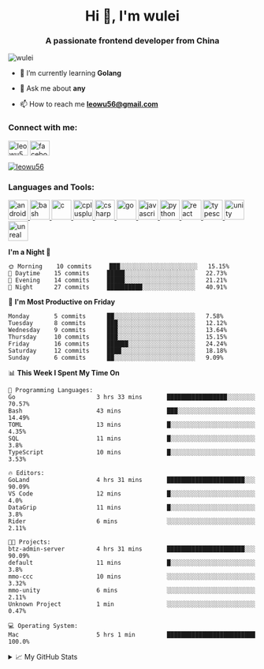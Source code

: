 <h1 align="center">Hi 👋, I'm wulei</h1>
<h3 align="center">A passionate frontend developer from China</h3>

<p align="left"> <img src="https://komarev.com/ghpvc/?username=wulei&label=Profile%20views&color=0e75b6&style=flat" alt="wulei" /> </p>



- 🌱 I’m currently learning **Golang**

- 💬 Ask me about **any**

- 📫 How to reach me **leowu56@gmail.com**


<h3 align="left">Connect with me:</h3>
<p align="left">
<a href="https://twitter.com/leowu56" target="blank"><img align="center" src="https://cdn.jsdelivr.net/npm/simple-icons@3.0.1/icons/twitter.svg" alt="leowu56" height="30" width="40" /></a>
<a href="https://fb.com/facebook.com/leowu056" target="blank"><img align="center" src="https://cdn.jsdelivr.net/npm/simple-icons@3.0.1/icons/facebook.svg" alt="facebook.com/leowu056" height="30" width="40" /></a>
</p>

<p align="left"> <a href="https://twitter.com/leowu56" target="blank"><img src="https://img.shields.io/twitter/follow/leowu56?logo=twitter&style=for-the-badge" alt="leowu56" /></a> </p>

<h3 align="left">Languages and Tools:</h3>
<p align="left"> <a href="https://developer.android.com" target="_blank"> <img src="https://devicons.github.io/devicon/devicon.git/icons/android/android-original-wordmark.svg" alt="android" width="40" height="40"/> </a> <a href="https://www.gnu.org/software/bash/" target="_blank"> <img src="https://www.vectorlogo.zone/logos/gnu_bash/gnu_bash-icon.svg" alt="bash" width="40" height="40"/> </a> <a href="https://www.cprogramming.com/" target="_blank"> <img src="https://devicons.github.io/devicon/devicon.git/icons/c/c-original.svg" alt="c" width="40" height="40"/> </a> <a href="https://www.w3schools.com/cpp/" target="_blank"> <img src="https://devicons.github.io/devicon/devicon.git/icons/cplusplus/cplusplus-original.svg" alt="cplusplus" width="40" height="40"/> </a> <a href="https://www.w3schools.com/cs/" target="_blank"> <img src="https://devicons.github.io/devicon/devicon.git/icons/csharp/csharp-original.svg" alt="csharp" width="40" height="40"/> </a> <a href="https://golang.org" target="_blank"> <img src="https://devicons.github.io/devicon/devicon.git/icons/go/go-original.svg" alt="go" width="40" height="40"/> </a> <a href="https://developer.mozilla.org/en-US/docs/Web/JavaScript" target="_blank"> <img src="https://devicons.github.io/devicon/devicon.git/icons/javascript/javascript-original.svg" alt="javascript" width="40" height="40"/> </a> <a href="https://www.python.org" target="_blank"> <img src="https://devicons.github.io/devicon/devicon.git/icons/python/python-original.svg" alt="python" width="40" height="40"/> </a> <a href="https://reactjs.org/" target="_blank"> <img src="https://devicons.github.io/devicon/devicon.git/icons/react/react-original-wordmark.svg" alt="react" width="40" height="40"/> </a> <a href="https://www.typescriptlang.org/" target="_blank"> <img src="https://devicons.github.io/devicon/devicon.git/icons/typescript/typescript-original.svg" alt="typescript" width="40" height="40"/> </a> <a href="https://unity.com/" target="_blank"> <img src="https://www.vectorlogo.zone/logos/unity3d/unity3d-icon.svg" alt="unity" width="40" height="40"/> </a> <a href="https://unrealengine.com/" target="_blank"> <img src="https://raw.githubusercontent.com/kenangundogan/fontisto/036b7eca71aab1bef8e6a0518f7329f13ed62f6b/icons/svg/brand/unreal-engine.svg" alt="unreal" width="40" height="40"/> </a> </p>


<!--START_SECTION:waka-->
**I'm a Night 🦉** 

```text
🌞 Morning    10 commits     ███░░░░░░░░░░░░░░░░░░░░░░   15.15% 
🌆 Daytime    15 commits     █████░░░░░░░░░░░░░░░░░░░░   22.73% 
🌃 Evening    14 commits     █████░░░░░░░░░░░░░░░░░░░░   21.21% 
🌙 Night      27 commits     ██████████░░░░░░░░░░░░░░░   40.91%

```
📅 **I'm Most Productive on Friday** 

```text
Monday       5 commits      ██░░░░░░░░░░░░░░░░░░░░░░░   7.58% 
Tuesday      8 commits      ███░░░░░░░░░░░░░░░░░░░░░░   12.12% 
Wednesday    9 commits      ███░░░░░░░░░░░░░░░░░░░░░░   13.64% 
Thursday     10 commits     ███░░░░░░░░░░░░░░░░░░░░░░   15.15% 
Friday       16 commits     ██████░░░░░░░░░░░░░░░░░░░   24.24% 
Saturday     12 commits     ████░░░░░░░░░░░░░░░░░░░░░   18.18% 
Sunday       6 commits      ██░░░░░░░░░░░░░░░░░░░░░░░   9.09%

```


📊 **This Week I Spent My Time On** 

```text
💬 Programming Languages: 
Go                       3 hrs 33 mins       █████████████████░░░░░░░░   70.57% 
Bash                     43 mins             ███░░░░░░░░░░░░░░░░░░░░░░   14.49% 
TOML                     13 mins             █░░░░░░░░░░░░░░░░░░░░░░░░   4.35% 
SQL                      11 mins             █░░░░░░░░░░░░░░░░░░░░░░░░   3.8% 
TypeScript               10 mins             █░░░░░░░░░░░░░░░░░░░░░░░░   3.53%

🔥 Editors: 
GoLand                   4 hrs 31 mins       ██████████████████████░░░   90.09% 
VS Code                  12 mins             █░░░░░░░░░░░░░░░░░░░░░░░░   4.0% 
DataGrip                 11 mins             █░░░░░░░░░░░░░░░░░░░░░░░░   3.8% 
Rider                    6 mins              ░░░░░░░░░░░░░░░░░░░░░░░░░   2.11%

🐱‍💻 Projects: 
btz-admin-server         4 hrs 31 mins       ██████████████████████░░░   90.09% 
default                  11 mins             █░░░░░░░░░░░░░░░░░░░░░░░░   3.8% 
mmo-ccc                  10 mins             ░░░░░░░░░░░░░░░░░░░░░░░░░   3.32% 
mmo-unity                6 mins              ░░░░░░░░░░░░░░░░░░░░░░░░░   2.11% 
Unknown Project          1 min               ░░░░░░░░░░░░░░░░░░░░░░░░░   0.47%

💻 Operating System: 
Mac                      5 hrs 1 min         █████████████████████████   100.0%

```


<!--END_SECTION:waka-->


<!--[![wulei's wakatime stats](https://github-readme-stats.vercel.app/api/wakatime?username=leowu56)](https://github.com/anuraghazra/github-readme-stats)-->


<details>
<summary>📈 My GitHub Stats</summary>
  
<!--<p><img align="left" src="https://github-readme-stats.vercel.app/api/top-langs?username=wulei&show_icons=true&locale=en&layout=compact" alt="wulei" /></p>-->

<p>&nbsp;<img align="center" src="https://github-readme-stats.vercel.app/api?username=wulei&show_icons=true&locale=en" alt="wulei" /></p>

</details>

